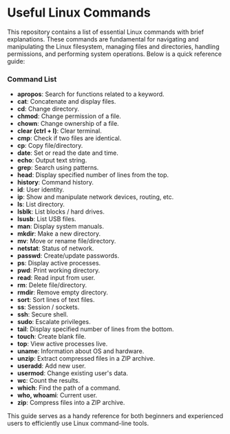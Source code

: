 # Useful Linux Commands

This repository contains a list of essential Linux commands with brief explanations. These commands are fundamental for navigating and manipulating the Linux filesystem, managing files and directories, handling permissions, and performing system operations. Below is a quick reference guide:

### Command List

- **apropos**: Search for functions related to a keyword.
- **cat**: Concatenate and display files.
- **cd**: Change directory.
- **chmod**: Change permission of a file.
- **chown**: Change ownership of a file.
- **clear (ctrl + l)**: Clear terminal.
- **cmp**: Check if two files are identical.
- **cp**: Copy file/directory.
- **date**: Set or read the date and time.
- **echo**: Output text string.
- **grep**: Search using patterns.
- **head**: Display specified number of lines from the top.
- **history**: Command history.
- **id**: User identity.
- **ip**: Show and manipulate network devices, routing, etc.
- **ls**: List directory.
- **lsblk**: List blocks / hard drives.
- **lsusb**: List USB files.
- **man**: Display system manuals.
- **mkdir**: Make a new directory.
- **mv**: Move or rename file/directory.
- **netstat**: Status of network.
- **passwd**: Create/update passwords.
- **ps**: Display active processes.
- **pwd**: Print working directory.
- **read**: Read input from user.
- **rm**: Delete file/directory.
- **rmdir**: Remove empty directory.
- **sort**: Sort lines of text files.
- **ss**: Session / sockets.
- **ssh**: Secure shell.
- **sudo**: Escalate privileges.
- **tail**: Display specified number of lines from the bottom.
- **touch**: Create blank file.
- **top**: View active processes live.
- **uname**: Information about OS and hardware.
- **unzip**: Extract compressed files in a ZIP archive.
- **useradd**: Add new user.
- **usermod**: Change existing user's data.
- **wc**: Count the results.
- **which**: Find the path of a command.
- **who, whoami**: Current user.
- **zip**: Compress files into a ZIP archive.

This guide serves as a handy reference for both beginners and experienced users to efficiently use Linux command-line tools.
